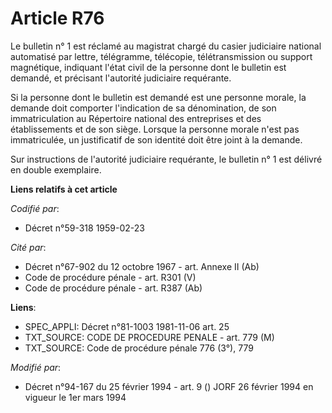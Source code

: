 # Article R76

Le bulletin n° 1 est réclamé au magistrat chargé du casier judiciaire national automatisé par lettre, télégramme, télécopie,
télétransmission ou support magnétique, indiquant l'état civil de la personne dont le bulletin est demandé, et précisant
l'autorité judiciaire requérante.

Si la personne dont le bulletin est demandé est une personne morale, la demande doit comporter l'indication de sa
dénomination, de son immatriculation au Répertoire national des entreprises et des établissements et de son siège. Lorsque la
personne morale n'est pas immatriculée, un justificatif de son identité doit être joint à la demande.

Sur instructions de l'autorité judiciaire requérante, le bulletin n° 1 est délivré en double exemplaire.

**Liens relatifs à cet article**

_Codifié par_:

  - Décret n°59-318 1959-02-23

_Cité par_:

  - Décret n°67-902 du 12 octobre 1967 - art. Annexe II (Ab)
  - Code de procédure pénale - art. R301 (V)
  - Code de procédure pénale - art. R387 (Ab)

**Liens**:

  - SPEC_APPLI: Décret n°81-1003 1981-11-06 art. 25
  - TXT_SOURCE: CODE DE PROCEDURE PENALE - art. 779 (M)
  - TXT_SOURCE: Code de procédure pénale 776 (3°), 779

_Modifié par_:

  - Décret n°94-167 du 25 février 1994 - art. 9 () JORF 26 février 1994 en vigueur le 1er mars 1994
